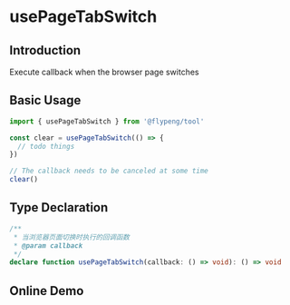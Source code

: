 # usePageTabSwitch

## Introduction

Execute callback when the browser page switches

## Basic Usage

```ts
import { usePageTabSwitch } from '@flypeng/tool'

const clear = usePageTabSwitch(() => {
  // todo things
})

// The callback needs to be canceled at some time
clear()
```

## Type Declaration

```ts
/**
 * 当浏览器页面切换时执行的回调函数
 * @param callback
 */
declare function usePageTabSwitch(callback: () => void): () => void
```

## Online Demo

<preview path="./index.vue" title="usePageTabSwitch" description="Execute callback when the browser page switches"></preview>
